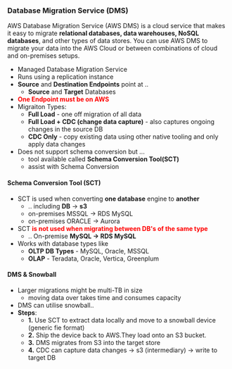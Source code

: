 ### Database Migration Service (DMS)
AWS Database Migration Service (AWS DMS) is a cloud service that makes it easy to migrate **relational databases, data warehouses, NoSQL databases**, and other types of data stores. You can use AWS DMS to migrate your data into the AWS Cloud or between combinations of cloud and on-premises setups.

- Managed Database Migration Service
- Runs using a replication instance
- **Source** and **Destination Endpoints** point at ..
    - **Source** and **Target** Databases
- <span style="color:red;font-weight:bold">One Endpoint must be on AWS</span>
- Migraiton Types:
    - **Full Load** - one off migration of all data
    - **Full Load + CDC (change data capture)** - also captures ongoing changes in the source DB
    - **CDC Only** - copy existing data using other native tooling and only apply data changes 
- Does not support schema conversion but ...
    - tool available called **Schema Conversion Tool(SCT)**
    - assist with Schema Conversion

#### Schema Conversion Tool (SCT)
- SCT is used when converting **one database** engine to **another**
    - .. including **DB** -> **s3**
    - on-premises MSSQL -> RDS MySQL
    - on-premises ORACLE -> Aurora
- SCT <span style="color:red;font-weight:bold">is not used when migrating between DB's of the same type</span>
    - .. On-premise **MySQL -> RDS MySQL**
- Works with database types like
    - **OLTP DB Types** - MySQL, Oracle, MSSQL
    - **OLAP** - Teradata, Oracle, Vertica, Greenplum


#### DMS & Snowball
- Larger migrations might be multi-TB in size 
    - moving data over takes time and consumes capacity
- DMS can utilise snowball..
- **Steps**:
    - **1.** Use SCT to extract data locally and move to a snowball device (generic fie format)
    - **2.** Ship the device back to AWS.They load onto an S3 bucket.
    - **3.** DMS migrates from S3 into the target store
    - **4.** CDC can capture data changes -> s3 (intermediary) -> write to target DB      